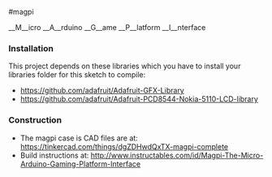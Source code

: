 #magpi

__M__icro __A__rduino __G__ame __P__latform __I__nterface

### Installation

This project depends on these libraries which you have to install your libraries folder for this sketch to compile:

+ https://github.com/adafruit/Adafruit-GFX-Library
+ https://github.com/adafruit/Adafruit-PCD8544-Nokia-5110-LCD-library

### Construction

+ The magpi case is CAD files are at: https://tinkercad.com/things/dgZDHwdQxTX-magpi-complete
+ Build instructions at: http://www.instructables.com/id/Magpi-The-Micro-Arduino-Gaming-Platform-Interface
